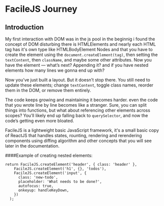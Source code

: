 # FacileJS Journey

## Introduction

My first interaction with DOM was in the js pool in the beginnig i found the concept of DOM disturbing there is HTMLElements and nearly each HTML tag has it's own type like HTMLBodyElement
Nodes and that you have to create the element using the   `document.createElement(tag)`, then setting the `textContent`, then `className`, and maybe some other attributes. Now you have the element — what’s next? Appending it? and if you have nested elements how many lines we gonna end up with?

Now you’ve just built a layout. But it doesn’t stop there. You still need to update these elements; change `textContent`, toggle class names, reorder them in the DOM, or remove them entirely.

The code keeps growing and maintaining it becomes harder. even the code that you wrote line by line becomes like a stranger. Sure, you can split things into functions, but what about referencing other elements across scopes? You’ll likely end up falling back to `querySelector`, and now the code’s getting even more bloated.

FacileJS is a lightweight basic JavaScript framework, it's a small basic copy of ReactJS that handles states, rounting, rendering and rerendering components using diffing algorithm and other concepts that you will see later in the documentation.

####Example of creating nested elements:
```
return FacileJS.createElement('header', { class: 'header' },
    FacileJS.createElement('h1', {}, 'todos'),
    FacileJS.createElement('input', {
      class: 'new-todo',
      placeholder: 'What needs to be done?',
      autofocus: true,
      onkeyup: handleKeyDown,
    })
  );
```